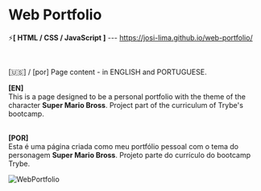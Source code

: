 # Web Portfolio

⚡<strong>[ HTML / CSS / JavaScript ]</strong> --- https://josi-lima.github.io/web-portfolio/

<br>

[🇺🇸] / [por] Page content - in ENGLISH and PORTUGUESE. 
<br>

<strong>[EN]</strong>
<br>
This is a page designed to be a personal portfolio with the theme of the character <strong>Super Mario Bross</strong>. Project part of the curriculum of Trybe's bootcamp.

<br>
<strong>[POR]</strong>
<br>
Esta é uma página criada como meu portfólio pessoal com o tema do personagem <strong>Super Mario Bross</strong>. Projeto parte do currículo do bootcamp Trybe.
<br>

![WebPortfolio](https://user-images.githubusercontent.com/108018406/187088319-50e3967d-011e-4d4a-b614-db5f8daffd30.PNG)

